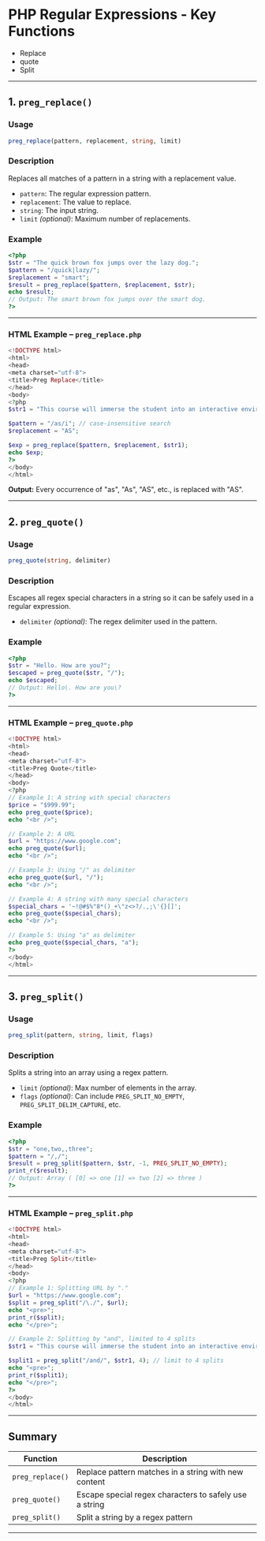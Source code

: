 
# PHP Regular Expressions - Key Functions
- Replace
- quote
- Split

---

## 1. `preg_replace()`

### **Usage**

```php
preg_replace(pattern, replacement, string, limit)
```

### **Description**

Replaces all matches of a pattern in a string with a replacement value.

* `pattern`: The regular expression pattern.
* `replacement`: The value to replace.
* `string`: The input string.
* `limit` *(optional)*: Maximum number of replacements.

### **Example**

```php
<?php
$str = "The quick brown fox jumps over the lazy dog.";
$pattern = "/quick|lazy/";
$replacement = "smart";
$result = preg_replace($pattern, $replacement, $str);
echo $result;
// Output: The smart brown fox jumps over the smart dog.
?>
```

---

### **HTML Example – `preg_replace.php`**

```php
<!DOCTYPE html>
<html>
<head>
<meta charset="utf-8">
<title>Preg Replace</title>
</head>
<body>
<?php
$str1 = "This course will immerse the student into an interactive environment where they will learn how to test and secure their own system as well as of organization with Ethical Hacking aspects. Students also learn Windows and RHEL servers. The labs' friendly environment gives each student co-op knowledge which exceeds with each person and practical knowledge with the current essential security system. Students then learn how attacks modify privileges and what steps are needed to secure the system. In this course, students will learn Networking Fundamentals, Windows Server Management, Active Directory Domain Services, Group Policy Objects, File Services, Distributed File System, Internet Information Services, FTP, Remote Access.";

$pattern = "/as/i"; // case-insensitive search
$replacement = "AS";

$exp = preg_replace($pattern, $replacement, $str1);
echo $exp;
?>
</body>
</html>
```

**Output:**
Every occurrence of "as", "As", "AS", etc., is replaced with "AS".

---

## 2. `preg_quote()`

### **Usage**

```php
preg_quote(string, delimiter)
```

### **Description**

Escapes all regex special characters in a string so it can be safely used in a regular expression.

* `delimiter` *(optional)*: The regex delimiter used in the pattern.

### **Example**

```php
<?php
$str = "Hello. How are you?";
$escaped = preg_quote($str, "/");
echo $escaped;
// Output: Hello\. How are you\?
?>
```

---

### **HTML Example – `preg_quote.php`**

```php
<!DOCTYPE html>
<html>
<head>
<meta charset="utf-8">
<title>Preg Quote</title>
</head>
<body>
<?php
// Example 1: A string with special characters
$price = "$999.99";
echo preg_quote($price);
echo "<br />";

// Example 2: A URL
$url = "https://www.google.com";
echo preg_quote($url);
echo "<br />";

// Example 3: Using "/" as delimiter
echo preg_quote($url, "/");
echo "<br />";

// Example 4: A string with many special characters
$special_chars = '~!@#$%"8*()_+\"z<>?/.,;\'{}[]';
echo preg_quote($special_chars);
echo "<br />";

// Example 5: Using "a" as delimiter
echo preg_quote($special_chars, "a");
?>
</body>
</html>
```

---

## 3. `preg_split()`

### **Usage**

```php
preg_split(pattern, string, limit, flags)
```

### **Description**

Splits a string into an array using a regex pattern.

* `limit` *(optional)*: Max number of elements in the array.
* `flags` *(optional)*: Can include `PREG_SPLIT_NO_EMPTY`, `PREG_SPLIT_DELIM_CAPTURE`, etc.

### **Example**

```php
<?php
$str = "one,two,,three";
$pattern = "/,/";
$result = preg_split($pattern, $str, -1, PREG_SPLIT_NO_EMPTY);
print_r($result);
// Output: Array ( [0] => one [1] => two [2] => three )
?>
```

---

### **HTML Example – `preg_split.php`**

```php
<!DOCTYPE html>
<html>
<head>
<meta charset="utf-8">
<title>Preg Split</title>
</head>
<body>
<?php
// Example 1: Splitting URL by "."
$url = "https://www.google.com";
$split = preg_split("/\./", $url);
echo "<pre>";
print_r($split);
echo "</pre>";

// Example 2: Splitting by "and", limited to 4 splits
$str1 = "This course will immerse the student into an interactive environment where they will learn how to test and secure their own system as well as of organization with Ethical Hacking aspects. Students also learn Windows and RHEL servers. The labs' friendly environment gives each student co-op knowledge which exceeds with each person and practical knowledge with the current essential security system. Students then learn how attacks modify privileges and what steps are needed to secure the system. In this course, students will learn Networking Fundamentals, Windows Server Management, Active Directory Domain Services, Group Policy Objects, File Services, Distributed File System, Internet Information Services, FTP, Remote Access. info@nikhil.com $500";

$split1 = preg_split("/and/", $str1, 4); // limit to 4 splits
echo "<pre>";
print_r($split1);
echo "</pre>";
?>
</body>
</html>
```

---

## **Summary**

| Function         | Description                                            |
| ---------------- | ------------------------------------------------------ |
| `preg_replace()` | Replace pattern matches in a string with new content   |
| `preg_quote()`   | Escape special regex characters to safely use a string |
| `preg_split()`   | Split a string by a regex pattern                      |

---


